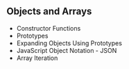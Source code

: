 ## Objects and Arrays

- Constructor Functions
- Prototypes
- Expanding Objects Using Prototypes
- JavaScript Object Notation - JSON
- Array Iteration
